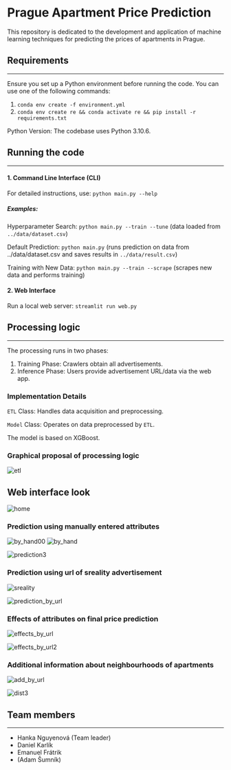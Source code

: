 # Prague Apartment Price Prediction

This repository is dedicated to the development and application of machine learning techniques for predicting the prices of apartments in Prague.

## Requirements

-----------------------------------------------------------------------------------
Ensure you set up a Python environment before running the code. You can use one of the following commands:

1. ``conda env create -f environment.yml``
2. ``conda env create re && conda activate re && pip install -r requirements.txt``


Python Version: The codebase uses Python 3.10.6.


## Running the code

---------------------------------------------------------------------

#### 1. Command Line Interface (CLI)

For detailed instructions, use: `python main.py --help`

##### Examples:

Hyperparameter Search: `python main.py --train --tune` (data loaded from `../data/dataset.csv`)

Default Prediction: `python main.py` (runs prediction on data from ../data/dataset.csv and saves results in `../data/result.csv`)

Training with New Data: `python main.py --train --scrape` (scrapes new data and performs training)

#### 2. Web Interface
Run a local web server: `streamlit run web.py`


## Processing logic

-------------------------------------------------------------------------------------
The processing runs in two phases:

1. Training Phase: Crawlers obtain all advertisements.
2. Inference Phase: Users provide advertisement URL/data via the web app.

### Implementation Details
`ETL` Class: Handles data acquisition and preprocessing.

`Model` Class: Operates on data preprocessed by `ETL`. 

The model is based on XGBoost.
   
### Graphical proposal of processing logic 


![etl](https://user-images.githubusercontent.com/65658910/201643260-06bb1a57-564a-4413-9df0-c344095bff66.png)


## Web interface look
![home](https://github.com/Many98/real_estate/assets/65658910/da1915a7-f243-46eb-bbfb-d7e420defc22)


### Prediction using manually entered attributes
![by_hand00](https://github.com/Many98/real_estate/assets/65658910/a2219cd6-dd7e-41ba-95ea-64fb4c4d105e)
![by_hand](https://github.com/Many98/real_estate/assets/65658910/f82d2de8-f214-40c6-9c2e-26223aaaa600)

![prediction3](https://github.com/Many98/real_estate/assets/65658910/ba7ec5f1-2bf7-41b7-a34f-9c7f89bfd3bd)



### Prediction using url of sreality advertisement
![sreality](https://github.com/Many98/real_estate/assets/65658910/36d6c686-058b-48ee-bf76-e683167b9a76)

![prediction_by_url](https://github.com/Many98/real_estate/assets/65658910/9cea268c-e6e2-4cfe-b429-21bea2da548a)


### Effects of attributes on final price prediction
![effects_by_url](https://github.com/Many98/real_estate/assets/65658910/e9eb67ee-ca82-4b10-9e0c-c823a6961fd6)

![effects_by_url2](https://github.com/Many98/real_estate/assets/65658910/58a0b5af-4d43-45ee-8010-6743a8053eb2)


### Additional information about neighbourhoods of apartments
![add_by_url](https://github.com/Many98/real_estate/assets/65658910/6c45abc8-633b-44dd-b792-a7e21c78e84b)

![dist3](https://github.com/Many98/real_estate/assets/65658910/dc388c9a-ff78-47c6-a97c-e4accdc55742)




## Team members

-------------------------------------------------------------------
* Hanka Nguyenová (Team leader) 
* Daniel Karlík
* Emanuel Frátrik
* (Adam Šumník)
